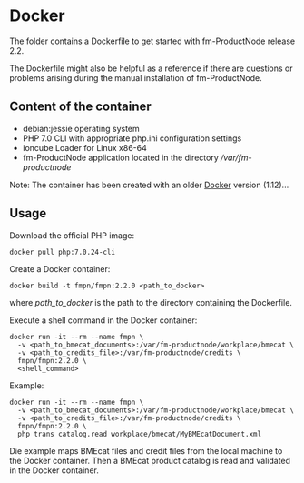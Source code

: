 # Docker

The folder contains a Dockerfile to get started with fm-ProductNode release 2.2.

The Dockerfile might also be helpful as a reference if there are questions or problems arising during the manual installation of fm-ProductNode.

## Content of the container

- debian:jessie operating system
- PHP 7.0 CLI with appropriate php.ini configuration settings
- ioncube Loader for Linux x86-64
- fm-ProductNode application located in the directory */var/fm-productnode*

Note: The container has been created with an older [Docker](https://www.docker.com/) version (1.12)...

## Usage

Download the official PHP image:
```
docker pull php:7.0.24-cli
```

Create a Docker container:
```
docker build -t fmpn/fmpn:2.2.0 <path_to_docker>
```

where *path_to_docker* is the path to the directory containing the Dockerfile.

Execute a shell command in the Docker container:
```
docker run -it --rm --name fmpn \
  -v <path_to_bmecat_documents>:/var/fm-productnode/workplace/bmecat \
  -v <path_to_credits_file>:/var/fm-productnode/credits \
  fmpn/fmpn:2.2.0 \
  <shell_command>
```

Example:
```
docker run -it --rm --name fmpn \
  -v <path_to_bmecat_documents>:/var/fm-productnode/workplace/bmecat \
  -v <path_to_credits_file>:/var/fm-productnode/credits \
  fmpn/fmpn:2.2.0 \
  php trans catalog.read workplace/bmecat/MyBMEcatDocument.xml
```

Die example maps BMEcat files and credit files from the local machine to the Docker container. Then a BMEcat product catalog is read and validated in the Docker container.
